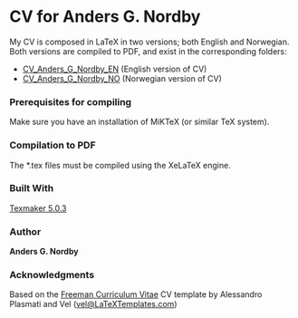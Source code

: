 # CV for Anders G. Nordby

My CV is composed in LaTeX in two versions; both English and Norwegian.
Both versions are compiled to PDF, and exist in the corresponding folders:

* [CV_Anders_G_Nordby_EN](https://github.com/agnordby/cv/tree/master/CV_Anders_G_Nordby_EN) (English version of CV)
* [CV_Anders_G_Nordby_NO](https://github.com/agnordby/cv/tree/master/CV_Anders_G_Nordby_NO) (Norwegian version of CV)


### Prerequisites for compiling

Make sure you have an installation of MiKTeX (or similar TeX system).


### Compilation to PDF

The *.tex files must be compiled using the XeLaTeX engine.


### Built With

[Texmaker 5.0.3](https://www.xm1math.net/texmaker/) 


### Author

**Anders G. Nordby**


### Acknowledgments

Based on the [Freeman Curriculum Vitae](http://www.latextemplates.com/template/freeman-cv) CV template by Alessandro Plasmati and Vel (vel@LaTeXTemplates.com)
